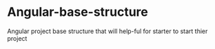 # Angular-base-structure
Angular project base structure that will help-ful for starter to start thier project
